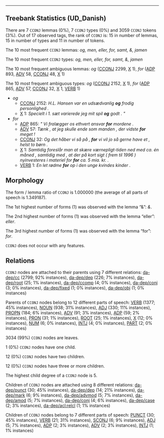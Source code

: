 

--------------------------------------------------------------------------------

## Treebank Statistics (UD_Danish)

There are 7 `CCONJ` lemmas (0%), 7 `CCONJ` types (0%) and 3059 `CCONJ` tokens (3%).
Out of 17 observed tags, the rank of `CCONJ` is: 15 in number of lemmas, 15 in number of types and 11 in number of tokens.

The 10 most frequent `CCONJ` lemmas: <em>og, men, eller, for, samt, &, jamen</em>

The 10 most frequent `CCONJ` types:  <em>og, men, eller, for, samt, &, jamen</em>

The 10 most frequent ambiguous lemmas: <em>og</em> ([CCONJ]() 2299, [X]() 1), <em>for</em> ([ADP]() 893, [ADV]() 58, [CCONJ]() 48, [X]() 1)

The 10 most frequent ambiguous types:  <em>og</em> ([CCONJ]() 2152, [X]() 1), <em>for</em> ([ADP]() 865, [ADV]() 57, [CCONJ]() 32, [X]() 1, [VERB]() 1)


* <em>og</em>
  * [CCONJ]() 2152: <em>H.L. Hansen var en udsædvanlig <b>og</b> frodig personlighed .</em>
  * [X]() 1: <em>Specielt i 1. sæt varierede jeg mit spil <b>og</b> godt . "</em>
* <em>for</em>
  * [ADP]() 865: <em>" Vi fralægger os ethvert ansvar <b>for</b> mordene .</em>
  * [ADV]() 57: <em>Tænk , at jeg skulle ende som manden , der vidste <b>for</b> meget !</em>
  * [CCONJ]() 32: <em>Og det håber vi så på , <b>for</b> vi vil jo så gerne have et , helst to børn .</em>
  * [X]() 1: <em>Samtidig foreslår man at skære værnepligt-tiden ned med ca. én måned , samtidig med , at der på kort sigt ( frem til 1996 ) nyinvesteres i materiel for <b>for</b> ca. 5 mia. kr. .</em>
  * [VERB]() 1: <em>En let rødme <b>for</b> op i den unge kvindes kinder .</em>

## Morphology

The form / lemma ratio of `CCONJ` is 1.000000 (the average of all parts of speech is 1.349187).

The 1st highest number of forms (1) was observed with the lemma “&”: <em>&</em>.

The 2nd highest number of forms (1) was observed with the lemma “eller”: <em>eller</em>.

The 3rd highest number of forms (1) was observed with the lemma “for”: <em>for</em>.

`CCONJ` does not occur with any features.


## Relations

`CCONJ` nodes are attached to their parents using 7 different relations: [da-dep/cc]() (2799; 92% instances), [da-dep/dep]() (226; 7% instances), [da-dep/root]() (25; 1% instances), [da-dep/ccomp]() (4; 0% instances), [da-dep/conj]() (3; 0% instances), [da-dep/fixed]() (1; 0% instances), [da-dep/obj]() (1; 0% instances)

Parents of `CCONJ` nodes belong to 12 different parts of speech: [VERB]() (1377; 45% instances), [NOUN]() (938; 31% instances), [ADJ]() (330; 11% instances), [PROPN]() (184; 6% instances), [ADV]() (91; 3% instances), [ADP]() (59; 2% instances), [PRON]() (31; 1% instances), [ROOT]() (25; 1% instances), [X]() (12; 0% instances), [NUM]() (6; 0% instances), [INTJ]() (4; 0% instances), [PART]() (2; 0% instances)

3034 (99%) `CCONJ` nodes are leaves.

1 (0%) `CCONJ` nodes have one child.

12 (0%) `CCONJ` nodes have two children.

12 (0%) `CCONJ` nodes have three or more children.

The highest child degree of a `CCONJ` node is 5.

Children of `CCONJ` nodes are attached using 8 different relations: [da-dep/punct]() (30; 45% instances), [da-dep/dep]() (14; 21% instances), [da-dep/mark]() (6; 9% instances), [da-dep/advmod]() (5; 7% instances), [da-dep/amod]() (5; 7% instances), [da-dep/conj]() (4; 6% instances), [da-dep/case]() (2; 3% instances), [da-dep/acl:relcl]() (1; 1% instances)

Children of `CCONJ` nodes belong to 7 different parts of speech: [PUNCT]() (30; 45% instances), [VERB]() (21; 31% instances), [SCONJ]() (6; 9% instances), [ADJ]() (5; 7% instances), [ADP]() (2; 3% instances), [ADV]() (2; 3% instances), [INTJ]() (1; 1% instances)

